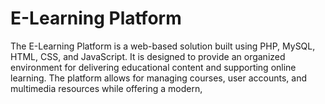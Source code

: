 # E-Learning Platform

The E-Learning Platform is a web-based solution built using PHP, MySQL, HTML, CSS, and JavaScript. It is designed to provide an organized environment for delivering educational content and supporting online learning. The platform allows for managing courses, user accounts, and multimedia resources while offering a modern, 
